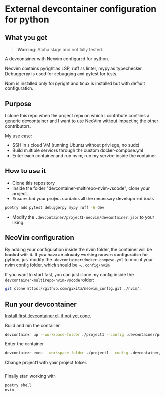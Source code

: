 # External devcontainer configuration for python
## What you get

> **Warning**: Alpha stage and not fully tested.

A devcontainer with Neovim configured for python.

Neovim contains pyright as LSP, ruff as linter, mypy as typechecker. Debuggerpy is used for debugging and pytest for tests.

Npm is installed only for pyright and tmux is installed but with default configuration.

## Purpose
I clone this repo when the project repo on which I contribute contains a generic devcontainer and I want to use NeoVim without impacting the other contributors.

My use case:
- SSH in a cloud VM (running Ubuntu without privilege, no sudo)
- Build multiple services through the custom docker-compose.yml
- Enter each container and run nvim, run my service inside the container

## How to use it
- Clone this repository
- Inside the folder "devcontainer-multirepo-nvim-vscode", clone your project.
- Ensure that your project contains all the necessary development tools
```sh
poetry add pytest debuggerpy mypy ruff -G dev
```
- Modify the `.devcontainer/project1-neovim/devcontainer.json` to your liking.

## NeoVim configuration
By adding your configuration inside the nvim folder, the container will be loaded with it.
If you have an already working neovim configuration for python, just modify the `.devcontainer/docker-compose.yml` to mount your nvim config folder, which should be `~/.config/nvim`.

If you want to start fast, you can just clone my config inside the `devcontainer-multirepo-nvim-vscode` folder:
```sh
git clone https://github.com/gixita/neovim_config.git ./nvim/.
```
## Run your devcontainer

[Install first devcontainer cli if not yet done.](https://github.com/devcontainers/cli)

Build and run the container

```sh
devcontainer up --workspace-folder ./project1 --config .devcontainer/project1-neovim/devcontainer.json
```

Enter the container
```sh
devcontainer exec --workspace-folder ./project1 --config .devcontainer/project1-neovim/devcontainer.json bash
```
Change project1 with your project folder.
```
```
Finally start working with 

```sh
poetry shell
nvim
```
